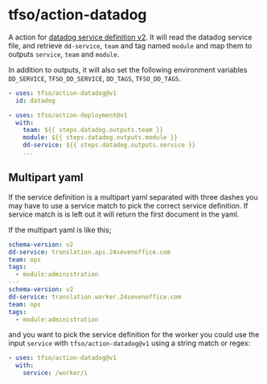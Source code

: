 # tfso/action-datadog
A action for [datadog service definition v2](https://github.com/DataDog/schema/blob/main/service-catalog/v2/schema.json). It will read the datadog service file, and retrieve `dd-service`, `team` and tag named `module` and map them to outputs `service`, `team` and `module`.

In addition to outputs, it will also set the following environment variables `DD_SERVICE`, `TFSO_DD_SERVICE`, `DD_TAGS`, `TFSO_DD_TAGS`.

```yaml
- uses: tfso/action-datadog@v1
  id: datadog

- uses: tfso/action-deployment@v1
  with:
    team: ${{ steps.datadog.outputs.team }}
    module: ${{ steps.datadog.outputs.module }}
    dd-service: ${{ steps.datadog.outputs.service }}
    ...
```

## Multipart yaml
If the service definition is a multipart yaml separated with three dashes you may have to use a service match to pick the correct service definition. If service match is is left out it will return the first document in the yaml.

If the multipart yaml is like this; 

```yaml
schema-version: v2
dd-service: translation.api.24sevenoffice.com
team: ops
tags:
  - module:administration
---
schema-version: v2
dd-service: translation.worker.24sevenoffice.com
team: ops
tags:
  - module:administration
```

and you want to pick the service definition for the worker you could use the input `service` with `tfso/action-datadog@v1` using a string match or regex: 

```yaml
- uses: tfso/action-datadog@v1
  with:
    service: /worker/i
```
